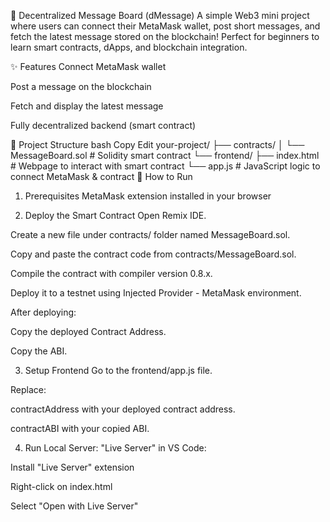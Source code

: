 📜 Decentralized Message Board (dMessage)
A simple Web3 mini project where users can connect their MetaMask wallet, post short messages, and fetch the latest message stored on the blockchain!
Perfect for beginners to learn smart contracts, dApps, and blockchain integration.

✨ Features
Connect MetaMask wallet

Post a message on the blockchain

Fetch and display the latest message

Fully decentralized backend (smart contract)

📁 Project Structure
bash
Copy
Edit
your-project/
├── contracts/
│   └── MessageBoard.sol    # Solidity smart contract
└── frontend/
    ├── index.html          # Webpage to interact with smart contract
    └── app.js              # JavaScript logic to connect MetaMask & contract
🚀 How to Run
1. Prerequisites
MetaMask extension installed in your browser

2. Deploy the Smart Contract
Open Remix IDE.

Create a new file under contracts/ folder named MessageBoard.sol.

Copy and paste the contract code from contracts/MessageBoard.sol.

Compile the contract with compiler version 0.8.x.

Deploy it to a testnet using Injected Provider - MetaMask environment.

After deploying:

Copy the deployed Contract Address.

Copy the ABI.

3. Setup Frontend
Go to the frontend/app.js file.

Replace:

contractAddress with your deployed contract address.

contractABI with your copied ABI.

4. Run Local Server: "Live Server" in VS Code:

Install "Live Server" extension

Right-click on index.html

Select "Open with Live Server"
